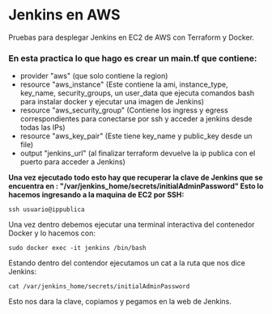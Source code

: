# Jenkins en AWS
Pruebas para desplegar Jenkins en EC2 de AWS con Terraform y Docker.

### En esta practica lo que hago es crear un main.tf que contiene:
- provider "aws"
  (que solo contiene la region)
- resource "aws_instance"
  (Este contiene la ami, instance_type, key_name, security_groups, un user_data que ejecuta comandos bash para instalar docker y ejecutar una imagen de Jenkins)
- resource "aws_security_group"
  (Contiene los ingress y egress correspondientes para conectarse por ssh y acceder a jenkins desde todas las IPs)
- resource "aws_key_pair"
  (Este tiene key_name y public_key desde un file)
- output "jenkins_url"
  (al finalizar terraform devuelve la ip publica con el puerto para acceder a Jenkins)

<b>Una vez ejecutado todo esto hay que recuperar la clave de Jenkins que se encuentra en :
"/var/jenkins_home/secrets/initialAdminPassword"
Esto lo hacemos ingresando a la maquina de EC2 por SSH:</b>

`ssh usuario@ippublica`

Una vez dentro debemos ejecutar una terminal interactiva del contenedor Docker y lo hacemos con:

`sudo docker exec -it jenkins /bin/bash`

Estando dentro del contendor ejecutamos un cat a la ruta que nos dice Jenkins:

`cat /var/jenkins_home/secrets/initialAdminPassword`

Esto nos dara la clave, copiamos y pegamos en la web de Jenkins.